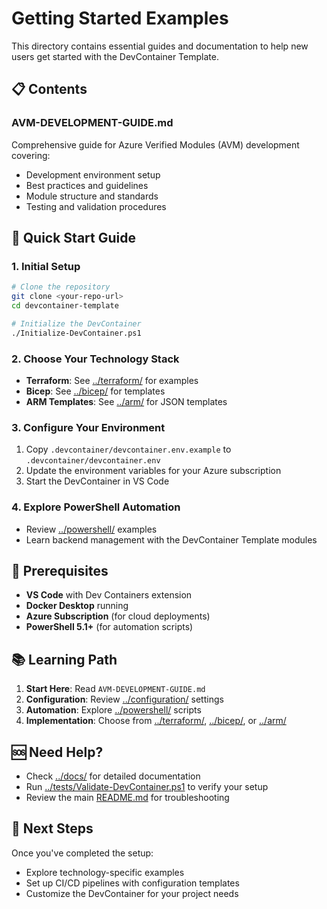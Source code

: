 # Getting Started Examples

This directory contains essential guides and documentation to help new users get started with the DevContainer Template.

## 📋 Contents

### AVM-DEVELOPMENT-GUIDE.md
Comprehensive guide for Azure Verified Modules (AVM) development covering:
- Development environment setup
- Best practices and guidelines
- Module structure and standards
- Testing and validation procedures

## 🚀 Quick Start Guide

### 1. Initial Setup
```bash
# Clone the repository
git clone <your-repo-url>
cd devcontainer-template

# Initialize the DevContainer
./Initialize-DevContainer.ps1
```

### 2. Choose Your Technology Stack
- **Terraform**: See [../terraform/](../terraform/) for examples
- **Bicep**: See [../bicep/](../bicep/) for templates
- **ARM Templates**: See [../arm/](../arm/) for JSON templates

### 3. Configure Your Environment
1. Copy `.devcontainer/devcontainer.env.example` to `.devcontainer/devcontainer.env`
2. Update the environment variables for your Azure subscription
3. Start the DevContainer in VS Code

### 4. Explore PowerShell Automation
- Review [../powershell/](../powershell/) examples
- Learn backend management with the DevContainer Template modules

## 🔧 Prerequisites

- **VS Code** with Dev Containers extension
- **Docker Desktop** running
- **Azure Subscription** (for cloud deployments)
- **PowerShell 5.1+** (for automation scripts)

## 📚 Learning Path

1. **Start Here**: Read `AVM-DEVELOPMENT-GUIDE.md`
2. **Configuration**: Review [../configuration/](../configuration/) settings
3. **Automation**: Explore [../powershell/](../powershell/) scripts
4. **Implementation**: Choose from [../terraform/](../terraform/), [../bicep/](../bicep/), or [../arm/](../arm/)

## 🆘 Need Help?

- Check [../docs/](../docs/) for detailed documentation
- Run [../tests/Validate-DevContainer.ps1](../tests/Validate-DevContainer.ps1) to verify your setup
- Review the main [README.md](../../README.md) for troubleshooting

## 🔗 Next Steps

Once you've completed the setup:
- Explore technology-specific examples
- Set up CI/CD pipelines with configuration templates
- Customize the DevContainer for your project needs
